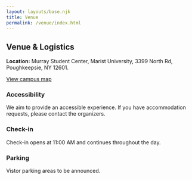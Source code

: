 ```yaml
---
layout: layouts/base.njk
title: Venue
permalink: /venue/index.html
---
```


<h2>Venue & Logistics</h2>
<p><strong>Location:</strong> Murray Student Center, Marist University, 3399 North Rd, Poughkeepsie, NY 12601.</p>
<p><a class="btn btn-outline" href="{{ links.map_url }}">View campus map</a></p>

<div class="grid">
  <div class="card">
    <h3>Accessibility</h3>
    <p>We aim to provide an accessible experience. If you have accommodation requests, please contact the organizers.</p>
  </div>
  <div class="card">
    <h3>Check-in</h3>
    <p>Check-in opens at 11:00 AM and continues throughout the day.</p>
  </div>
  <div class="card">
    <h3>Parking</h3>
    <p>Vistor parking areas to be announced.</p>
  </div>
</div>

